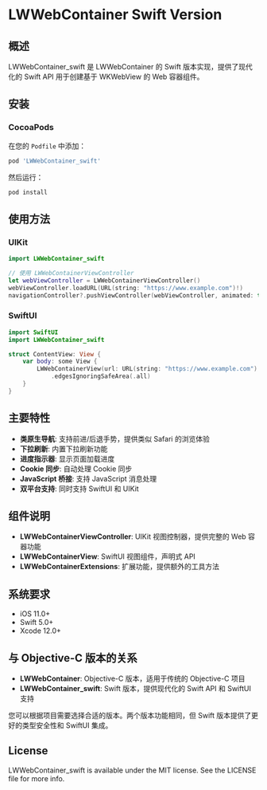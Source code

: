 # LWWebContainer Swift Version

## 概述

LWWebContainer_swift 是 LWWebContainer 的 Swift 版本实现，提供了现代化的 Swift API 用于创建基于 WKWebView 的 Web 容器组件。

## 安装

### CocoaPods

在您的 `Podfile` 中添加：

```ruby
pod 'LWWebContainer_swift'
```

然后运行：

```bash
pod install
```

## 使用方法

### UIKit

```swift
import LWWebContainer_swift

// 使用 LWWebContainerViewController
let webViewController = LWWebContainerViewController()
webViewController.loadURL(URL(string: "https://www.example.com")!)
navigationController?.pushViewController(webViewController, animated: true)
```

### SwiftUI

```swift
import SwiftUI
import LWWebContainer_swift

struct ContentView: View {
    var body: some View {
        LWWebContainerView(url: URL(string: "https://www.example.com")!)
            .edgesIgnoringSafeArea(.all)
    }
}
```

## 主要特性

- **类原生导航**: 支持前进/后退手势，提供类似 Safari 的浏览体验
- **下拉刷新**: 内置下拉刷新功能
- **进度指示器**: 显示页面加载进度
- **Cookie 同步**: 自动处理 Cookie 同步
- **JavaScript 桥接**: 支持 JavaScript 消息处理
- **双平台支持**: 同时支持 SwiftUI 和 UIKit

## 组件说明

- **LWWebContainerViewController**: UIKit 视图控制器，提供完整的 Web 容器功能
- **LWWebContainerView**: SwiftUI 视图组件，声明式 API
- **LWWebContainerExtensions**: 扩展功能，提供额外的工具方法

## 系统要求

- iOS 11.0+
- Swift 5.0+
- Xcode 12.0+

## 与 Objective-C 版本的关系

- **LWWebContainer**: Objective-C 版本，适用于传统的 Objective-C 项目
- **LWWebContainer_swift**: Swift 版本，提供现代化的 Swift API 和 SwiftUI 支持

您可以根据项目需要选择合适的版本。两个版本功能相同，但 Swift 版本提供了更好的类型安全性和 SwiftUI 集成。

## License

LWWebContainer_swift is available under the MIT license. See the LICENSE file for more info.
